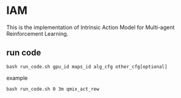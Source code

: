 # IAM
This is the implementation of Intrinsic Action Model for Multi-agent Reinforcement Learning.

## run code
```
bash run_code.sh gpu_id maps_id alg_cfg other_cfg[optional]
```

example
```
bash run_code.sh 0 3m qmix_act_rew